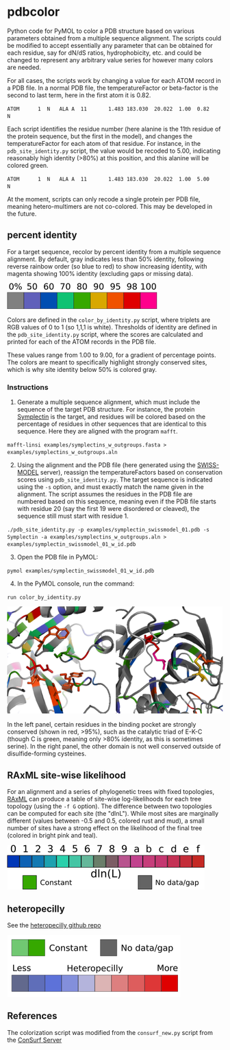 # pdbcolor
Python code for PyMOL to color a PDB structure based on various parameters obtained from a multiple sequence alignment. The scripts could be modified to accept essentially any parameter that can be obtained for each residue, say for dN/dS ratios, hydrophobicity, etc. and could be changed to represent any arbitrary value series for however many colors are needed.

For all cases, the scripts work by changing a value for each ATOM record in a PDB file. In a normal PDB file, the temperatureFactor or beta-factor is the second to last term, here in the first atom it is 0.82.

`ATOM      1  N   ALA A  11       1.483 183.030  20.022  1.00  0.82           N  `

Each script identifies the residue number (here alanine is the 11th residue of the protein sequence, but the first in the model), and changes the temperatureFactor for each atom of that residue. For instance, in the `pdb_site_identity.py` script, the value would be recoded to 5.00, indicating reasonably high identity (>80%) at this position, and this alanine will be colored green.

`ATOM      1  N   ALA A  11       1.483 183.030  20.022  1.00  5.00           N  `

At the moment, scripts can only recode a single protein per PDB file, meaning hetero-multimers are not co-colored. This may be developed in the future.

## percent identity ##
For a target sequence, recolor by percent identity from a multiple sequence alignment. By default, gray indicates less than 50% identity, following reverse rainbow order (so blue to red) to show increasing identity, with magenta showing 100% identity (excluding gaps or missing data). 

![percent_identity_color_scheme.png](https://github.com/wrf/pdbcolor/blob/master/percent_identity_color_scheme.png)

Colors are defined in the `color_by_identity.py` script, where triplets are RGB values of 0 to 1 (so 1,1,1 is white). Thresholds of identity are defined in the `pdb_site_identity.py` script, where the scores are calculated and printed for each of the ATOM records in the PDB file.

These values range from 1.00 to 9.00, for a gradient of percentage points. The colors are meant to specifically highlight strongly conserved sites, which is why site identity below 50% is colored gray.

### Instructions ###
1) Generate a multiple sequence alignment, which must include the sequence of the target PDB structure. For instance, the protein [Symplectin](https://bitbucket.org/wrf/squid-transcriptomes/src) is the target, and residues will be colored based on the percentage of residues in other sequences that are identical to this sequence. Here they are aligned with the program `mafft`.

`mafft-linsi examples/symplectins_w_outgroups.fasta > examples/symplectins_w_outgroups.aln`

2) Using the alignment and the PDB file (here generated using the [SWISS-MODEL](https://www.swissmodel.expasy.org/) server), reassign the temperatureFactors based on conservation scores using `pdb_site_identity.py`. The target sequence is indicated using the `-s` option, and must exactly match the name given in the alignment. The script assumes the residues in the PDB file are numbered based on this sequence, meaning even if the PDB file starts with residue 20 (say the first 19 were disordered or cleaved), the sequence still must start with residue 1.

`./pdb_site_identity.py -p examples/symplectin_swissmodel_01.pdb -s Symplectin -a examples/symplectins_w_outgroups.aln > examples/symplectin_swissmodel_01_w_id.pdb`

3) Open the PDB file in PyMOL:

`pymol examples/symplectin_swissmodel_01_w_id.pdb`

4) In the PyMOL console, run the command:

`run color_by_identity.py`

![symplectin_domains_by_conservation.png](https://github.com/wrf/pdbcolor/blob/master/symplectin_domains_by_conservation.png)

In the left panel, certain residues in the binding pocket are strongly conserved (shown in red, >95%), such as the catalytic triad of E-K-C (though C is green, meaning only >80% identity, as this is sometimes serine). In the right panel, the other domain is not well conserved outside of disulfide-forming cysteines.

## RAxML site-wise likelihood ##
For an alignment and a series of phylogenetic trees with fixed topologies, [RAxML](https://sco.h-its.org/exelixis/web/software/raxml/index.html) can produce a table of site-wise log-likelihoods for each tree topology (using the `-f G` option). The difference between two topologies can be computed for each site (the "dlnL"). While most sites are marginally different (values between -0.5 and 0.5, colored rust and mud), a small number of sites have a strong effect on the likelihood of the final tree (colored in bright pink and teal).

![likelihood_color_scheme_v1.png](https://github.com/wrf/pdbcolor/blob/master/likelihood_color_scheme_v1.png)

## heteropecilly ##
See the [heteropecilly github repo](https://github.com/wrf/heteropecilly)

![heteropecilly_color_scheme.png](https://github.com/wrf/pdbcolor/blob/master/heteropecilly_color_scheme.png)

## References ##
The colorization script was modified from the `consurf_new.py` script from the [ConSurf Server](http://consurf.tau.ac.il/2016/)
